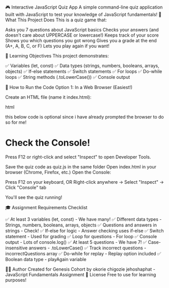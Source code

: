 🎮 Interactive JavaScript Quiz App
A simple command-line quiz application built with JavaScript to test your knowledge of JavaScript fundamentals!
📖 What This Project Does
This is a quiz game that:

Asks you 7 questions about JavaScript basics
Checks your answers (and doesn't care about UPPERCASE or lowercase!)
Keeps track of your score
Shows you which questions you got wrong
Gives you a grade at the end (A+, A, B, C, or F)
Lets you play again if you want!

🎯 Learning Objectives
This project demonstrates:

✅ Variables (let, const)
✅ Data types (strings, numbers, booleans, arrays, objects)
✅ If-else statements
✅ Switch statements
✅ For loops
✅ Do-while loops
✅ String methods (.toLowerCase())
✅ Console output

🚀 How to Run the Code
Option 1: In a Web Browser (Easiest!)

Create an HTML file (name it index.html):

html<!DOCTYPE html>
<html>
<head>
    <title>JavaScript Quiz</title>
</head>
<body>
  this below code is optional since i have already prompted the browser to do so for me!
    <h1>Check the Console!</h1>
    <p>Press F12 or right-click and select "Inspect" to open Developer Tools.</p>
    <script src="index.js"></script>
</body>
</html>

Save the quiz code as quiz.js in the same folder
Open index.html in your browser (Chrome, Firefox, etc.)
Open the Console:

Press F12 on your keyboard, OR
Right-click anywhere → Select "Inspect" → Click "Console" tab


You'll see the quiz running!

🎓 Assignment Requirements Checklist

✅ At least 3 variables (let, const) - We have many!
✅ Different data types - Strings, numbers, booleans, arrays, objects
✅ Questions and answers in strings - Check!
✅ If-else for logic - Answer checking uses if-else
✅ Switch statement - Used for grading
✅ Loop for questions - For loop
✅ Console output - Lots of console.log()
✅ At least 5 questions - We have 7!
✅ Case-insensitive answers - .toLowerCase()
✅ Track incorrect questions - incorrectQuestions array
✅ Do-while for replay - Replay option included
✅ Boolean data type - playAgain variable

👨‍💻 Author
Created for Genesis Cohort by okorie chigozie jehoshaphat - JavaScript Fundamentals Assignment
📄 License
Free to use for learning purposes!

